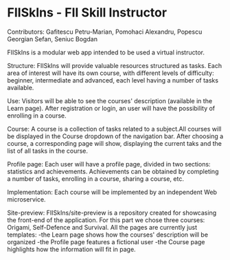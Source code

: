 # FIISkIns - FII Skill Instructor

Contributors: Gafitescu Petru-Marian, Pomohaci Alexandru, Popescu Georgian Sefan, Seniuc Bogdan

FIISkIns is a modular web app intended to be used a virtual instructor. 

Structure:
FIISkIns will provide valuable resources structured as tasks. Each area of interest will have its own course, with different levels of difficulty: beginner, intermediate and advanced, each level having a number of tasks available. 

Use:
Visitors will be able to see the courses' description (available in the Learn page). After registration or login, an user will have the possibility of enrolling in a course. 

Course:
A course is a collection of tasks related to a subject.All courses will be displayed in the Course dropdown of the navigation bar.
After choosing a course, a corresponding page will show, displaying the current taks and the list of all tasks in the course.

Profile page:
Each user will have a profile page, divided in two sections: statistics and achievements.
Achievements can be obtained by completing a number of tasks, enrolling in a course, sharing a course, etc.

Implementation:
Each course will be implemented by an independent Web microservice. 

Site-preview:
FIISkIns/site-preview is a repository created for showcasing the front-end of the application.
For this part we chose three courses: Origami, Self-Defence and Survival. 
All the pages are currently just templates:
-the Learn page shows how the courses' description will be organized
-the Profile page features a fictional user 
-the Course page highlights how the information will fit in page.